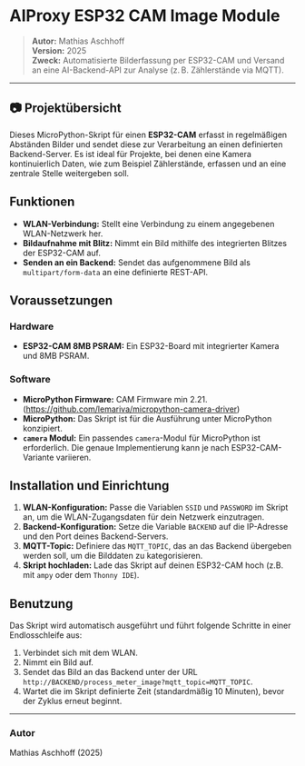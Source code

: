 # AIProxy ESP32 CAM Image Module

> **Autor:** Mathias Aschhoff  
> **Version:** 2025  
> **Zweck:** Automatisierte Bilderfassung per ESP32-CAM und Versand an eine AI-Backend-API zur Analyse (z. B. Zählerstände via MQTT).  

---

## 📷 Projektübersicht

Dieses MicroPython-Skript für einen **ESP32-CAM** erfasst in regelmäßigen Abständen Bilder und sendet diese zur Verarbeitung an einen definierten Backend-Server. Es ist ideal für Projekte, bei denen eine Kamera kontinuierlich Daten, wie zum Beispiel Zählerstände, erfassen und an eine zentrale Stelle weitergeben soll.

## Funktionen

* **WLAN-Verbindung:** Stellt eine Verbindung zu einem angegebenen WLAN-Netzwerk her.
* **Bildaufnahme mit Blitz:** Nimmt ein Bild mithilfe des integrierten Blitzes der ESP32-CAM auf.
* **Senden an ein Backend:** Sendet das aufgenommene Bild als `multipart/form-data` an eine definierte REST-API.

## Voraussetzungen

### Hardware

* **ESP32-CAM 8MB PSRAM:** Ein ESP32-Board mit integrierter Kamera und 8MB PSRAM.

### Software

* **MicroPython Firmware:** CAM Firmware min 2.21. (https://github.com/lemariva/micropython-camera-driver)
* **MicroPython:** Das Skript ist für die Ausführung unter MicroPython konzipiert.
* **`camera` Modul:** Ein passendes `camera`-Modul für MicroPython ist erforderlich. Die genaue Implementierung kann je nach ESP32-CAM-Variante variieren.

## Installation und Einrichtung

1.  **WLAN-Konfiguration:**
    Passe die Variablen `SSID` und `PASSWORD` im Skript an, um die WLAN-Zugangsdaten für dein Netzwerk einzutragen.
2.  **Backend-Konfiguration:**
    Setze die Variable `BACKEND` auf die IP-Adresse und den Port deines Backend-Servers.
3.  **MQTT-Topic:**
    Definiere das `MQTT_TOPIC`, das an das Backend übergeben werden soll, um die Bilddaten zu kategorisieren.
4.  **Skript hochladen:**
    Lade das Skript auf deinen ESP32-CAM hoch (z.B. mit `ampy` oder dem `Thonny IDE`).

## Benutzung

Das Skript wird automatisch ausgeführt und führt folgende Schritte in einer Endlosschleife aus:

1.  Verbindet sich mit dem WLAN.
2.  Nimmt ein Bild auf.
3.  Sendet das Bild an das Backend unter der URL `http://BACKEND/process_meter_image?mqtt_topic=MQTT_TOPIC`.
4.  Wartet die im Skript definierte Zeit (standardmäßig 10 Minuten), bevor der Zyklus erneut beginnt.

---

### Autor

Mathias Aschhoff (2025)



